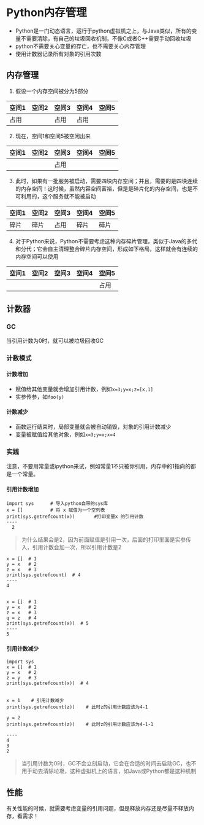 # Python内存管理
- Python是一门动态语言，运行于python虚拟机之上，与Java类似，所有的变量不需要清除，有自己的垃圾回收机制，不像C或者C++需要手动回收垃圾
- python不需要关心变量的存亡，也不需要关心内存管理
- 使用计数器记录所有对象的引用次数

## 内存管理

1. 假设一个内存空间被分为5部分

| 空间1 | 空间2 | 空间3 | 空间4 | 空间5 |
| ----- | ----- | ----- | ----- | ----- |
|   占用    |       |  占用     |   占用    |       |

2. 现在，空间1和空间5被空闲出来

| 空间1 | 空间2 | 空间3 | 空间4 | 空间5 |
| ----- | ----- | ----- | ----- | ----- |
|       |       |  占用     |      |       |

3. 此时，如果有一批服务被启动，需要四块内存空间；并且，需要的是四块连续的内存空间！这时候，虽然内容空间富裕，但是是碎片化的内存空间，也是不可利用的，这个服务就不能被启动

| 空间1 | 空间2 | 空间3 | 空间4 | 空间5 |
| ----- | ----- | ----- | ----- | ----- |
|    碎片   |   碎片      |  占用     |    碎片    |     碎片    |

4. 对于Python来说，Python不需要考虑这种内存碎片管理，类似于Java的多代和分代；它会自主清理整合碎片内存空间，形成如下格局，这样就会有连续的内存空间可以使用

| 空间1 | 空间2 | 空间3 | 空间4 | 空间5 |
| ----- | ----- | ----- | ----- | ----- |
|       |       |       |      |   占用    |



## 计数器
### GC
 当引用计数为0时，就可以被垃圾回收GC
### 计数模式

#### 计数增加
- 赋值给其他变量就会增加引用计数，例如`x=3;y=x;z=[x,1]`
- 实参传参，如`foo(y)`

#### 计数减少
- 函数运行结束时，局部变量就会被自动销毁，对象的引用计数减少
- 变量被赋值给其他对象，例如`x=3;y=x;x=4`

### 实践
注意，不要用常量或ipython来试，例如常量1不只被你引用，内存中的1指向的都是一个常量。
#### 引用计数增加

```
import sys      # 导入python自带的sys库
x = []          # 将 x 赋值为一个空列表
print(sys.getrefcount(x))       #打印变量x 的引用计数
----
  2
```
>为什么结果会是2，因为前面赋值是引用一次，后面的打印里面是实参传入，引用计数会加一次，所以引用计数是2

```
x = []  # 1
y = x   # 2
z = x   # 3
print(sys.getrefcount)  # 4
----
4


x = []  # 1
y = x   # 2
z = x   # 3
q = z   # 4
print(sys.getrefcount(x))  # 5
----
5
```

#### 引用计数减少

```
import sys
x = []  # 1
y = x   # 2
z = y   # 3
print(sys.getrefcount(x))  # 4


x = 1    # 引用计数减少
print(sys.getrefcount(z))    # 此时z的引用计数应该为4-1

y = 2
print(sys.getrefcount(z))    # 此时z的引用计数应该为4-1-1

----
4
3
2

```

>当引用计数为0时，GC不会立刻启动，它会在合适的时间去启动GC，也不用手动去清除垃圾，这种虚拟机上的语言，如Java或Python都是这种机制


## 性能
有关性能的时候，就需要考虑变量的引用问题，但是释放内存还是尽量不释放内存，看需求！
